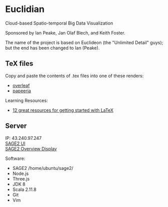 # Euclidian
Cloud-based Spatio-temporal Big Data Visualization

Sponsored by Ian Peake, Jan Olaf Blech, and Keith Foster.

The name of the project is based on Euclideon (the "Unlimited Detail" guys); but the end has been changed to Ian (Peake).

## TeX files
Copy and paste the contents of .tex files into one of these renders:
* [overleaf](https://www.overleaf.com/)
* [papeeria](https://papeeria.com/)

Learning Resources:
* [12 great resources for getting started with LaTeX](http://www.howtotex.com/general/12-great-resources-for-getting-started-with-latex/)

## Server
IP: 43.240.97.247
<br>[SAGE2 UI](https://43.240.97.247:9090/index.html)
<br>[SAGE2 Overview Display](http://43.240.97.247:9292/display.html?clientID=-1)

Software:
* SAGE2 /home/ubuntu/sage2/
* Node.js
* Three.js
* JDK 8
* Scala 2.11.8
* Git
* Vim
